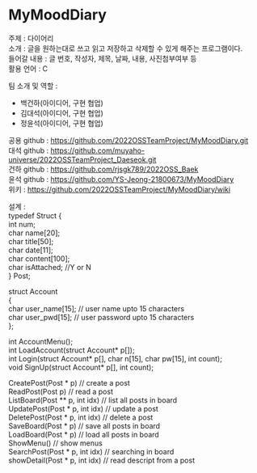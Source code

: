 # MyMoodDiary

주제 : 다이어리<br>
소개 : 글을 원하는대로 쓰고 읽고 저장하고 삭제할 수 있게 해주는 프로그램이다.<br>
들어갈 내용 : 글 번호, 작성자, 제목, 날짜, 내용, 사진첨부여부 등<br>
활용 언어 : C<br>

팀 소개 및 역할 :
 - 백건하(아이디어, 구현 협업)
 - 김대석(아이디어, 구현 협업)
 - 정윤석(아이디어, 구현 협업)

공용 github : https://github.com/2022OSSTeamProject/MyMoodDiary.git<br>
대석 github : https://github.com/muyaho-universe/2022OSSTeamProject_Daeseok.git<br>
건하 github : https://github.com/rjsgk789/2022OSS_Baek<br>
윤석 github : https://github.com/YS-Jeong-21800673/MyMoodDiary<br>
위키 : https://github.com/2022OSSTeamProject/MyMoodDiary/wiki<br>


설계 :<br>
typedef Struct {<br>
int num;<br>
char name[20];<br>
char title[50];<br>
char date[11];<br>
char content[100];<br>
char isAttached; //Y or N<br>
} Post;<br>

struct Account<br>
{<br>
    char user_name[15];     // user name upto 15 characters<br>
    char user_pwd[15];      // user password upto 15 characters<br>
};<br>

int AccountMenu();<br>
int LoadAccount(struct Account* p[]);<br>
int Login(struct Account* p[], char n[15], char pw[15], int count);<br>
void SignUp(struct Account* p[], int count);<br>

CreatePost(Post * p) // create a post<br>
ReadPost(Post p) // read a post<br>
ListBoard(Post ** p, int idx) // list all posts in board<br>
UpdatePost(Post * p, int idx) // update a post<br>
DeletePost(Post * p, int idx) // delete a post<br>
SaveBoard(Post * p) // save all posts in board<br>
LoadBoard(Post * p) // load all posts in board<br>
ShowMenu() // show menus<br>
SearchPost(Post * p, int idx) // searching in board<br>
showDetail(Post * p, int idx) // read descript from a post<br>



